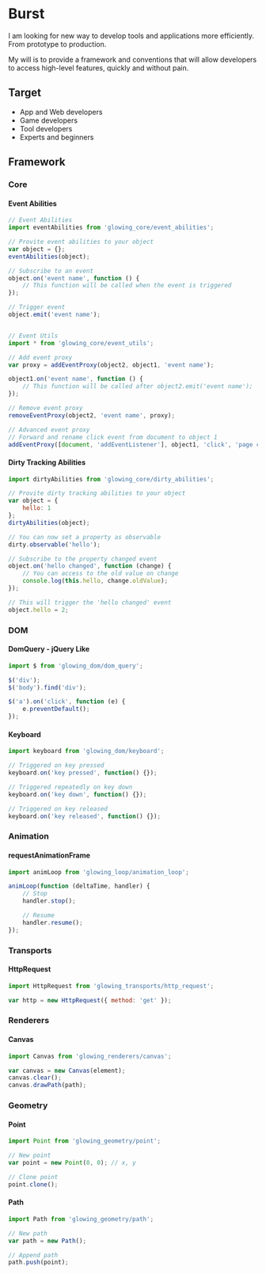 # Burst

I am looking for new way to develop tools and applications more efficiently. From prototype to production.

My will is to provide a framework and conventions that will allow developers to access high-level features, quickly and without pain.

## Target

- App and Web developers
- Game developers
- Tool developers
- Experts and beginners

## Framework

### Core

#### Event Abilities

```javascript
// Event Abilities
import eventAbilities from 'glowing_core/event_abilities';

// Provite event abilities to your object
var object = {};
eventAbilities(object);

// Subscribe to an event
object.on('event name', function () {
	// This function will be called when the event is triggered
});

// Trigger event
object.emit('event name');


// Event Utils
import * from 'glowing_core/event_utils';

// Add event proxy
var proxy = addEventProxy(object2, object1, 'event name');

object1.on('event name', function () {
	// This function will be called after object2.emit('event name');
});

// Remove event proxy
removeEventProxy(object2, 'event name', proxy);

// Advanced event proxy
// Forward and rename click event from document to object 1
addEventProxy([document, 'addEventListener'], object1, 'click', 'page clicked');
```

#### Dirty Tracking Abilities

```javascript
import dirtyAbilities from 'glowing_core/dirty_abilities';

// Provite dirty tracking abilities to your object
var object = {
	hello: 1
};
dirtyAbilities(object);

// You can now set a property as observable
dirty.observable('hello');

// Subscribe to the property changed event
object.on('hello changed', function (change) {
	// You can access to the old value on change
	console.log(this.hello, change.oldValue);
});

// This will trigger the 'hello changed' event
object.hello = 2;
```

### DOM

#### DomQuery - jQuery Like

```javascript
import $ from 'glowing_dom/dom_query';

$('div');
$('body').find('div');

$('a').on('click', function (e) {
	e.preventDefault();
});
```

#### Keyboard

```javascript
import keyboard from 'glowing_dom/keyboard';

// Triggered on key pressed
keyboard.on('key pressed', function() {});

// Triggered repeatedly on key down
keyboard.on('key down', function() {});

// Triggered on key released
keyboard.on('key released', function() {});
```

### Animation

#### requestAnimationFrame

```javascript
import animLoop from 'glowing_loop/animation_loop';

animLoop(function (deltaTime, handler) {
	// Stop
	handler.stop();

	// Resume
	handler.resume();
});
```

### Transports

#### HttpRequest

```javascript
import HttpRequest from 'glowing_transports/http_request';

var http = new HttpRequest({ method: 'get' });
```

### Renderers

#### Canvas

```javascript
import Canvas from 'glowing_renderers/canvas';

var canvas = new Canvas(element);
canvas.clear();
canvas.drawPath(path);
```

### Geometry

#### Point

```javascript
import Point from 'glowing_geometry/point';

// New point
var point = new Point(0, 0); // x, y

// Clone point
point.clone();
```

#### Path

```javascript
import Path from 'glowing_geometry/path';

// New path
var path = new Path();

// Append path
path.push(point);
```
